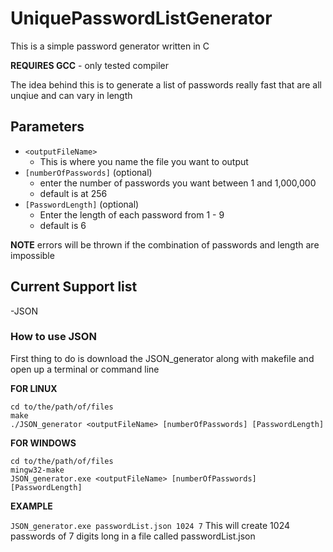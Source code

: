 # UniquePasswordListGenerator

This is a simple password generator written in C

**REQUIRES GCC** - only tested compiler

The idea behind this is to generate a list of passwords really fast that are all unqiue and can vary in length

## Parameters

- ```<outputFileName>``` 
  - This is where you name the file you want to output
- ```[numberOfPasswords]``` (optional)
  - enter the number of passwords you want between 1 and 1,000,000
  - default is at 256
- ```[PasswordLength]``` (optional)
  - Enter the length of each password from 1 - 9
  - default is 6

**NOTE** errors will be thrown if the combination of passwords and length are impossible

## Current Support list

-JSON

### How to use JSON
First thing to do is download the JSON_generator along with makefile and open up a terminal or command line

**FOR LINUX**

```
cd to/the/path/of/files
make
./JSON_generator <outputFileName> [numberOfPasswords] [PasswordLength]
```

**FOR WINDOWS**

```
cd to/the/path/of/files
mingw32-make
JSON_generator.exe <outputFileName> [numberOfPasswords] [PasswordLength]
```

**EXAMPLE**

``` JSON_generator.exe passwordList.json 1024 7 ```
This will create 1024 passwords of 7 digits long in a file called passwordList.json
